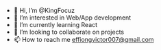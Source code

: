 - 👋 Hi, I’m @KingFocuz
- 👀 I’m interested in Web/App development
- 🌱 I’m currently learning React
- 💞️ I’m looking to collaborate on projects
- 📫 How to reach me effiongvictor007@gmail.com

<!---
KingFocuz/KingFocuz is a ✨ special ✨ repository because its `README.md` (this file) appears on your GitHub profile.
You can click the Preview link to take a look at your changes.
--->

